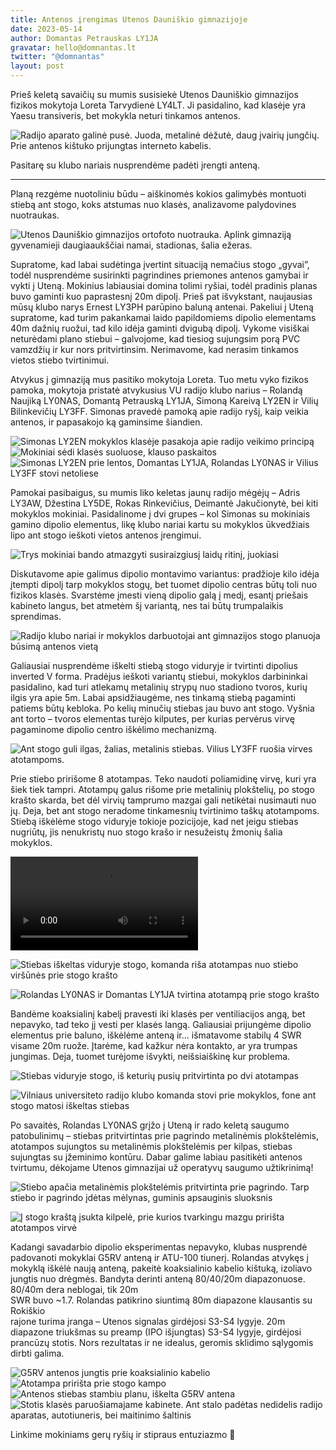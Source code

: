 ```yaml
---
title: Antenos įrengimas Utenos Dauniškio gimnazijoje
date: 2023-05-14
author: Domantas Petrauskas LY1JA
gravatar: hello@domnantas.lt
twitter: "@domnantas"
layout: post
---
```


Prieš keletą savaičių su mumis susisiekė Utenos Dauniškio gimnazijos fizikos mokytoja Loreta Tarvydienė LY4LT. Ji pasidalino, kad klasėje yra Yaesu transiveris, bet mokykla neturi tinkamos antenos.

![Radijo aparato galinė pusė. Juoda, metalinė dėžutė, daug įvairių jungčių. Prie antenos kištuko prijungtas interneto kabelis.](/assets/utena/transiveris.jpg)

Pasitarę su klubo nariais nusprendėme padėti įrengti anteną.

---

Planą rezgėme nuotoliniu būdu – aiškinomės kokios galimybės montuoti stiebą ant stogo, koks atstumas nuo klasės, analizavome palydovines nuotraukas.

![Utenos Dauniškio gimnazijos ortofoto nuotrauka. Aplink gimnaziją gyvenamieji daugiaaukščiai namai, stadionas, šalia ežeras.](/assets/utena/zemelapis.png)

Supratome, kad labai sudėtinga įvertint situaciją nemačius stogo „gyvai”, todėl nusprendėme susirinkti pagrindines priemones antenos gamybai ir vykti į Uteną. Mokinius labiausiai domina tolimi ryšiai, todėl pradinis planas buvo gaminti kuo paprastesnį 20m dipolį. Prieš pat išvykstant, naujausias mūsų klubo narys Ernest LY3PH parūpino baluną antenai. Pakeliui į Uteną supratome, kad turim pakankamai laido papildomiems dipolio elementams 40m dažnių ruožui, tad kilo idėja gaminti dvigubą dipolį. Vykome visiškai neturėdami plano stiebui – galvojome, kad tiesiog sujungsim porą PVC vamzdžių ir kur nors pritvirtinsim. Nerimavome, kad nerasim tinkamos vietos stiebo tvirtinimui.

Atvykus į gimnaziją mus pasitiko mokytoja Loreta. Tuo metu vyko fizikos pamoka, mokytoja pristatė atvykusius VU radijo klubo narius – Rolandą Naujiką LY0NAS, Domantą Petrauską LY1JA, Simoną Kareivą LY2EN ir Vilių Bilinkevičių LY3FF. Simonas pravedė pamoką apie radijo ryšį, kaip veikia antenos, ir papasakojo ką gaminsime šiandien.

![Simonas LY2EN mokyklos klasėje pasakoja apie radijo veikimo principą](/assets/utena/ly2en-prie-lentos.jpg)
![Mokiniai sėdi klasės suoluose, klauso paskaitos](/assets/utena/mokiniai.jpg)
![Simonas LY2EN prie lentos, Domantas LY1JA, Rolandas LY0NAS ir Vilius LY3FF stovi netoliese](/assets/utena/vurk-komanda.jpg)

Pamokai pasibaigus, su mumis liko keletas jaunų radijo mėgėjų – Adris LY3AW, Džestina LY5DE, Rokas Rinkevičius, Deimantė Jakučionytė, bei kiti mokyklos mokiniai. Pasidalinome į dvi grupes – kol Simonas su mokiniais gamino dipolio elementus, likę klubo nariai kartu su mokyklos ūkvedžiais lipo ant stogo ieškoti vietos antenos įrengimui.

![Trys mokiniai bando atmazgyti susiraizgiusį laidų ritinį, juokiasi](/assets/utena/mokiniai-gamina-antena.jpg)

Diskutavome apie galimus dipolio montavimo variantus: pradžioje kilo idėja įtempti dipolį tarp mokyklos stogų, bet tuomet dipolio centras būtų toli nuo fizikos klasės. Svarstėme įmesti vieną dipolio galą į medį, esantį priešais kabineto langus, bet atmetėm šį variantą, nes tai būtų trumpalaikis sprendimas.

![Radijo klubo nariai ir mokyklos darbuotojai ant gimnazijos stogo planuoja būsimą antenos vietą](/assets/utena/vurk-komanda-ant-stogo.jpeg)

Galiausiai nusprendėme iškelti stiebą stogo viduryje ir tvirtinti dipolius inverted V forma. Pradėjus ieškoti variantų stiebui, mokyklos darbininkai pasidalino, kad turi atlekamų metalinių strypų nuo stadiono tvoros, kurių ilgis yra apie 5m. Labai apsidžiaugėme, nes tinkamą stiebą pagaminti patiems būtų kebloka. Po kelių minučių stiebas jau buvo ant stogo. Vyšnia ant torto – tvoros elementas turėjo kilputes, per kurias pervėrus virvę pagaminome dipolio centro iškėlimo mechanizmą.

![Ant stogo guli ilgas, žalias, metalinis stiebas. Vilius LY3FF ruošia virves atotampoms.](/assets/utena/antenos-paruosimas-ant-stogo.jpg)

Prie stiebo pririšome 8 atotampas. Teko naudoti poliamidinę virvę, kuri yra šiek tiek tampri. Atotampų galus rišome prie metalinių plokštelių, po stogo krašto skarda, bet dėl virvių tamprumo mazgai gali netikėtai nusimauti nuo jų. Deja, bet ant stogo neradome tinkamesnių tvirtinimo taškų atotampoms. Stiebą iškėlėme stogo viduryje tokioje pozicijoje, kad net jeigu stiebas nugriūtų, jis nenukristų nuo stogo krašo ir nesužeistų žmonių šalia mokyklos.

<video controls>
	<source src="/assets/utena/antenos-kelimas.mp4" type="video/mp4">
</video>

![Stiebas iškeltas viduryje stogo, komanda riša atotampas nuo stiebo viršūnės prie stogo krašto](/assets/utena/atotampu-tvirtinimas.jpeg)

![Rolandas LY0NAS ir Domantas LY1JA tvirtina atotampą prie stogo krašto](/assets/utena/atotampu-tvirtinimas-arti.jpeg)

Bandėme koaksialinį kabelį pravesti iki klasės per ventiliacijos angą, bet nepavyko, tad teko jį vesti per klasės langą. Galiausiai prijungėme dipolio elementus prie baluno, iškėlėme anteną ir… išmatavome stabilų 4 SWR visame 20m ruože. Įtarėme, kad kažkur nėra kontakto, ar yra trumpas jungimas. Deja, tuomet turėjome išvykti, neišsiaiškinę kur problema.

![Stiebas viduryje stogo, iš keturių pusių pritvirtinta po dvi atotampas](/assets/utena/stogas-stiebas.jpg)

![Vilniaus universiteto radijo klubo komanda stovi prie mokyklos, fone ant stogo matosi iškeltas stiebas](/assets/utena/vurk-komanda-isvyksta.jpg)

Po savaitės, Rolandas LY0NAS grįžo į Uteną ir rado keletą saugumo patobulinimų – stiebas pritvirtintas prie pagrindo metalinėmis plokštelėmis, atotampos sujungtos su metalinėmis plokštelėmis per kilpas, stiebas sujungtas su įžeminimo kontūru. Dabar galime labiau pasitikėti antenos tvirtumu, dėkojame Utenos gimnazijai už operatyvų saugumo užtikrinimą!

![Stiebo apačia metalinėmis plokštelėmis pritvirtinta prie pagrindo. Tarp stiebo ir pagrindo įdėtas mėlynas, guminis apsauginis sluoksnis](/assets/utena/stiebo-sutvirtinimas.jpg)

![Į stogo kraštą įsukta kilpelė, prie kurios tvarkingu mazgu pririšta atotampos virvė](/assets/utena/atotampu-sutvirtinimas.jpg)

Kadangi savadarbio dipolio eksperimentas nepavyko, klubas nusprendė padovanoti mokyklai G5RV anteną ir ATU-100 tiunerį. Rolandas atvykęs į mokyklą iškėlė naują anteną, pakeitė koaksialinio kabelio kištuką, izoliavo jungtis nuo drėgmės. Bandyta derinti anteną 80/40/20m diapazonuose. 80/40m dera neblogai, tik 20m  
SWR buvo ~1.7. Rolandas patikrino siuntimą 80m diapazone klausantis su Rokiškio  
rajone turima įranga – Utenos signalas girdėjosi S3-S4 lygyje. 20m diapazone triukšmas su preamp (IPO išjungtas) S3-S4 lygyje, girdėjosi prancūzų stotis. Nors rezultatas ir ne idealus, geromis sklidimo sąlygomis dirbti galima.

![G5RV antenos jungtis prie koaksialinio kabelio](/assets/utena/antenos-jungtis.jpg)
![Atotampa pririšta prie stogo kampo](/assets/utena/atotampa.jpg)
![Antenos stiebas stambiu planu, iškelta G5RV antena](/assets/utena/sutvirtintas-stiebas.jpg)
![Stotis klasės paruošiamajame kabinete. Ant stalo padėtas nedidelis radijo aparatas, autotiuneris, bei maitinimo šaltinis](/assets/utena/paruosta-stotis.jpg)

Linkime mokiniams gerų ryšių ir stipraus entuziazmo 🎉
